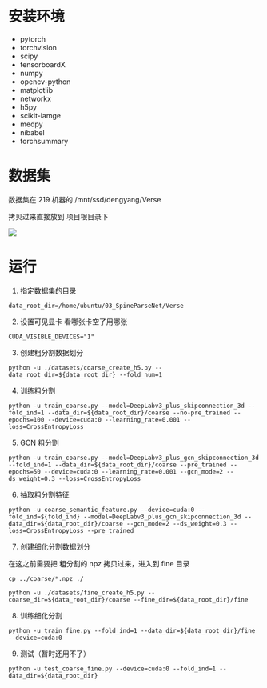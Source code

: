 # 安装环境

- pytorch
- torchvision
- scipy
- tensorboardX
- numpy
- opencv-python
- matplotlib
- networkx
- h5py
- scikit-iamge
- medpy
- nibabel
- torchsummary

# 数据集

数据集在 219 机器的 /mnt/ssd/dengyang/Verse

拷贝过来直接放到 项目根目录下

![](https://gitee.com/consolecode/blog-img/raw/master/img/20210513150802.png)

# 运行

1. 指定数据集的目录 

```
data_root_dir=/home/ubuntu/03_SpineParseNet/Verse
```

2. 设置可见显卡 看哪张卡空了用哪张

```
CUDA_VISIBLE_DEVICES="1"
```

3. 创建粗分割数据划分

```
python -u ./datasets/coarse_create_h5.py --data_root_dir=${data_root_dir} --fold_num=1
```

4. 训练粗分割 

```
python -u train_coarse.py --model=DeepLabv3_plus_skipconnection_3d --fold_ind=1 --data_dir=${data_root_dir}/coarse --no-pre_trained --epochs=100 --device=cuda:0 --learning_rate=0.001 --loss=CrossEntropyLoss
```

5. GCN 粗分割 

```
python -u train_coarse.py --model=DeepLabv3_plus_gcn_skipconnection_3d --fold_ind=1 --data_dir=${data_root_dir}/coarse --pre_trained --epochs=50 --device=cuda:0 --learning_rate=0.001 --gcn_mode=2 --ds_weight=0.3 --loss=CrossEntropyLoss
```

6. 抽取粗分割特征

```
python -u coarse_semantic_feature.py --device=cuda:0 --fold_ind=${fold_ind} --model=DeepLabv3_plus_gcn_skipconnection_3d --data_dir=${data_root_dir}/coarse --gcn_mode=2 --ds_weight=0.3 --loss=CrossEntropyLoss --pre_trained
```

7. 创建细化分割数据划分

在这之前需要把 粗分割的 npz 拷贝过来，进入到 fine 目录

`cp ../coarse/*.npz ./`

```
python -u ./datasets/fine_create_h5.py --coarse_dir=${data_root_dir}/coarse --fine_dir=${data_root_dir}/fine
```

8. 训练细化分割

```
python -u train_fine.py --fold_ind=1 --data_dir=${data_root_dir}/fine --device=cuda:0
```

9. 测试（暂时还用不了）

```
python -u test_coarse_fine.py --device=cuda:0 --fold_ind=1 --data_dir=${data_root_dir}
```


